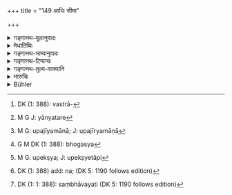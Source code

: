 +++
title = "149 आधिः सीमा"

+++

<details><summary>गङ्गानथ-मूलानुवादः</summary>

A pledge, a boundary, minor’s property, a deposit, a property enjoyed by favour, women, king’s property, and the property of a vedic scholar are not lost by adverse possession.—(149)
</details>

<details><summary>मेधातिथिः</summary>

आधीयत इत्य् **आधिर्** बन्धकद्रव्यं गोभूहिरण्याद्य् उच्यते । यच् चोत्तमर्णाद् धनम् आदीयते । **उपनिधिः** शास्त्रान्तरेणान्तर्हितो[^२७९] न्यास उक्तः, यद् अप्रदर्शितरूपं सचिह्नवस्त्रादिना पिहितं निक्षिप्यते । प्रीतिभोग्यं तु युक्तम् उपनिधिशब्दवाच्यम्, तस्य निक्षेपग्रहणेनैव गृहीतत्वात् । **सीमा** मर्यादा ग्रामादीनाम् । बहुसाधारण्याद् धि तत्रोपेक्षा संभवति । गृहादीनां तु प्राकारपरिखादिरूपा द्वित्रिहस्तपरिमाणरूपा द्वयोः साधारणी यान्यतरेण[^२८०] कथंचिद् उपजीव्यमाना[^२८१] । स्वल्पत्वाद् भोगश् च[^२८२] कश्चित् कियन्तं कालम् उपेक्षेतापि[^२८३] । तत्रापि[^२८४] दानादिसत्त्वापगमहेतुं संभावयतः[^२८५] । अतस् तत्पुत्राः पौत्रा वा गूढचिह्नादिना प्रज्ञापितसीमत्वाद् आच्छिन्दयत्य् एव । **बालधनं** दृष्टान्तार्थम्, पोगण्डशब्दस्य दर्शितत्वाद् (म्ध् ८.१४८) इत्य् उक्तम् । **स्त्रियो** दास्यः, भार्या वा । नेतरस्याधनस्यापहार उक्तः "धनस्य दशवार्षिकी" (य्ध् २.२४) इति ।


[^२८५]:
     DK (1: 1: 388): saṃbhāvayati (DK 5: 1190 follows edition)


[^२८४]:
     DK (1: 388) add: na; (DK 5: 1190 follows edition)


[^२८३]:
     M G: upekṣya; J: upekṣyetāpi


[^२८२]:
     G M DK (1: 388): bhogasya


[^२८१]:
     M G: upajīyamānā; J: upajīryamāṇā


[^२८०]:
     M G J: yānyatare


[^२७९]:
     DK (1: 388): vastrā-

- <u>ननु</u> च नेह धनम् अस्ति । "यत्किंचित्" (म्ध् ८.१४७) इति वस्तुमात्रनिर्देशो ऽयम् । 

<u>नैवम्</u> । "धनी" (म्ध् ८.४७) इति संबन्धेन धनविषयतैव "यत्किंचित्" इति सामान्यशब्दस्य प्रतीयते । क एवम् आह स्त्रियो न धनम् इति । इत्थं विनियोज्ये[^२८६] द्रव्ये धनशब्दो वर्तते । अथास्माद् एव स्त्रीधनात् स्वत्वमात्रोपलक्षणम् । धनोपमानेन पुमांसो ऽपि भोगेन दासाः स्वीक्रियन्त एव ।  
**राजस्वं** । देशेश्वरा राजानः, तेषां धनम् । ते हि महाधनत्वाद् उच्चत्वान्वयं[^२८७] धनम् अन्विच्छन्तो ऽधिकृतैर् विरुतभेदादिभिर्[^२८८] निधनीक्रियन्ते तदूनापेक्षया[^२८९] । **श्रोत्रिय**द्रव्यं श्रोत्रियधनाभियुक्तिः ॥ ८.१४९ ॥
</details>

<details><summary>गङ्गानथ-भाष्यानुवादः</summary>

‘*Ādhi*’ is that which is *pledged*; an article given as pledge,—such as cattle, land, gold and so forth,—to the creditor; and recovered from him (upon re-payment of the debt).

‘*Upanidhi*’ has been explained,—in accordance with another treatise (Yājñavalkya, 2.65) as a deposit, whose form is not shown and which is handed over, covered with cloth and sealed. But this being already included under ‘*deposit*,’ it is better to take the term ‘*upanidhi*’ as standing for what is given for use, through friendliness and favour.

‘*Boundary*’—the boundary-line between villages, etc. It is quite possible that it being a public concern, men are likely to ignore encroachments upon it. In the case of houses, the boundary-line, marked by ditches or walls, two, three or four cubits in size, is common to both; and if either side of it happens to crumble down in time, as the matter would be a slight one, even encroachment might be ignored for some time by a certain person. But since in such matters also the owner fearing the loss of ownership through gift, etc., his sons or grandsons do discover some hidden marks of the original boundary and assert their claims to the recovery of the boundary encroached upon.

‘*Minor’s property*’;—this has been added only by way of illustration; the *minor* having been already referred to by the name ‘*pogaṇḍa*’ (in Verse 148).

‘*Women*,’—slave-girls or wife; as no other woman, save these two, have anywhere been described as ‘property,’ ownership over which could be lost through possession extending over ten years, as spoken of in Verse 147.

*Objection*.—“But the text (147) does not speak of ‘*property*’ at all;
the expression used is ‘*whatever thing*,’ which refers to *things in general*.”

No; the use of the term ‘*dhani*,’ ‘*owner*,’ clearly indicates that the expression ‘whatever thing’ refers *to property*, which, in this case, is used in the sense of *anything that is used*; and this mention of women as ‘property’ indicates all kinds of possessions. From this analogy of ‘property,’ males also, as slaves, are actually regarded as ‘property.’

‘*The king’s propety*;’—the ‘*kings*’ meant here are the rulers of provinces; the property belonging to such rulers. These people have vast properties, which they cannot always watch over carefully; so that if their property were liable to be lost through adverse possession, they would soon be reduced to penury.

‘*The properly of Vedic Scholars*’—though poor in comparison,—has yet got to be preserved with care.—(149)
</details>

<details><summary>गङ्गानथ-टिप्पन्यः</summary>

‘*Śāstrāntareṇa*’—(Medhātithi, p. 965, l. 1)—This refers to Yājñavalkya, 2.65. ‘*Vāsanasthamanākhyāya haste nyasya yadarpayet*’; and Nārada—‘*asaṅkhyātamavijñātam samudram yannidhīyate*.’

This verse is quoted in *Parāśaramādhava* (Vyavahāra, p. 109), which adds that the term ‘*śrotriya*’ includes also all such persons who have their attention too much taken up by other things to allow their looking after their belongings in *Smṛticandrikā* (Vyavahāra, p. 158), which notes the following reasons for neglect—(*a*) In regard to boundaries, people are apt to be lulled into security by the ease with which the boundary-line can be determined,—(*b*) in regard to women, their natural shyness lulls men into security,—(*c*) in the case of the king and the scholar, their minds are too much taken up with their temporal and spiritual concerns respectively;—and in *Vīramitrodaya*, (Vyavahāra, 69b).
</details>

<details><summary>गङ्गानथ-तुल्य-वाक्यानि</summary>

*Śukranīti* (4.5.445).—‘The following property cannot be destroyed by
length of adverse, possession:—pledge, boundary-land, minor’s property, trust property, sealed deposit, female slaves, government property and the property of Vedic Scholars.’

*Nārada* (1.81).—‘A pledge, a boundary, property of a child, an open
deposit, a sealed deposit, women, what belongs to the King, or to the Vedic Scholar—none of these is lost by adverse possession.’

*Bṛhaspati* (9.13, 14).—‘Forcible means should not be resorted to by the
present occupant, or his son, in maintaining possession of the property of an infant, or of a learned Brāhmaṇa, or the property inherited from one’s father;—nor of cattle, a woman, a slave, or other property.’

*Vaśiṣṭha* (16.18).—‘They quote the following:—“A pledge, a boundary,
the property of minors, an open deposit, a sealed deposit, women, king’s property and property of the Vedic Scholar are not lost by being enjoyed by others.”

*Gautama* (12.39).—‘Animals, land, and females are not lost by adverse
possession.’

*Yājñavalkya* (2.25).—‘A pledge, a boundary, deposit—^(:) open and
sealed, the property of infants, idiots, and of the King, and of women, and of the Vedic scholars;—with the exception of these, all property becomes lost to the owner by adverse possession extending over twenty years.’
</details>

<details><summary>भारुचिः</summary>

स्त्रियः परिचारिकाः नोढाह् शास्त्रविरोधात् । अन्ये त्व् आहुः- ऊढा अपि प्रत्याहरणीयाः प्रायश्चित्तेन । यतो न युक्तम् आसाम् आपद्य् अपहृतानां परित्यागः । राजस्वश्रोत्रियस्वयोश् च लब्धक्रीतयोर् अपि भोगेनाप्रणाशः । तत्र श्रोत्रियधर्मस्याचारासङ्गात् । राज्ञश् च स्वतन्त्रानुष्ठानसङ्गेन । अन्यदीययोस् तु लब्धक्रीतयोर् अन्य एव स्यात् ॥ ८.१४८ ॥
</details>

<details><summary>Bühler</summary>

149	A pledge, a boundary, the property of infants, an (open) deposit, a sealed deposit, women, the property of the king and the wealth of a Srotriya are not lost in consequence of (adverse) enjoyment.
</details>
